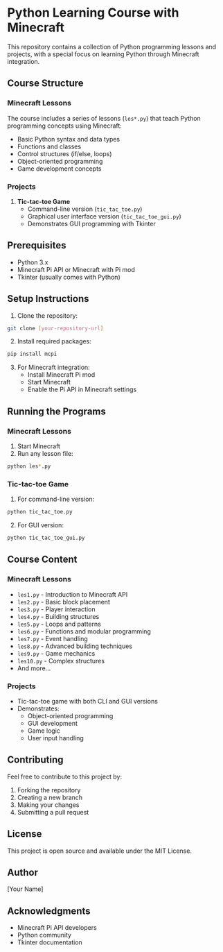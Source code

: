 # Python Learning Course with Minecraft

This repository contains a collection of Python programming lessons and projects, with a special focus on learning Python through Minecraft integration.

## Course Structure

### Minecraft Lessons
The course includes a series of lessons (`les*.py`) that teach Python programming concepts using Minecraft:
- Basic Python syntax and data types
- Functions and classes
- Control structures (if/else, loops)
- Object-oriented programming
- Game development concepts

### Projects
1. **Tic-tac-toe Game**
   - Command-line version (`tic_tac_toe.py`)
   - Graphical user interface version (`tic_tac_toe_gui.py`)
   - Demonstrates GUI programming with Tkinter

## Prerequisites
- Python 3.x
- Minecraft Pi API or Minecraft with Pi mod
- Tkinter (usually comes with Python)

## Setup Instructions

1. Clone the repository:
```bash
git clone [your-repository-url]
```

2. Install required packages:
```bash
pip install mcpi
```

3. For Minecraft integration:
   - Install Minecraft Pi mod
   - Start Minecraft
   - Enable the Pi API in Minecraft settings

## Running the Programs

### Minecraft Lessons
1. Start Minecraft
2. Run any lesson file:
```bash
python les*.py
```

### Tic-tac-toe Game
1. For command-line version:
```bash
python tic_tac_toe.py
```

2. For GUI version:
```bash
python tic_tac_toe_gui.py
```

## Course Content

### Minecraft Lessons
- `les1.py` - Introduction to Minecraft API
- `les2.py` - Basic block placement
- `les3.py` - Player interaction
- `les4.py` - Building structures
- `les5.py` - Loops and patterns
- `les6.py` - Functions and modular programming
- `les7.py` - Event handling
- `les8.py` - Advanced building techniques
- `les9.py` - Game mechanics
- `les10.py` - Complex structures
- And more...

### Projects
- Tic-tac-toe game with both CLI and GUI versions
- Demonstrates:
  - Object-oriented programming
  - GUI development
  - Game logic
  - User input handling

## Contributing
Feel free to contribute to this project by:
1. Forking the repository
2. Creating a new branch
3. Making your changes
4. Submitting a pull request

## License
This project is open source and available under the MIT License.

## Author
[Your Name]

## Acknowledgments
- Minecraft Pi API developers
- Python community
- Tkinter documentation 